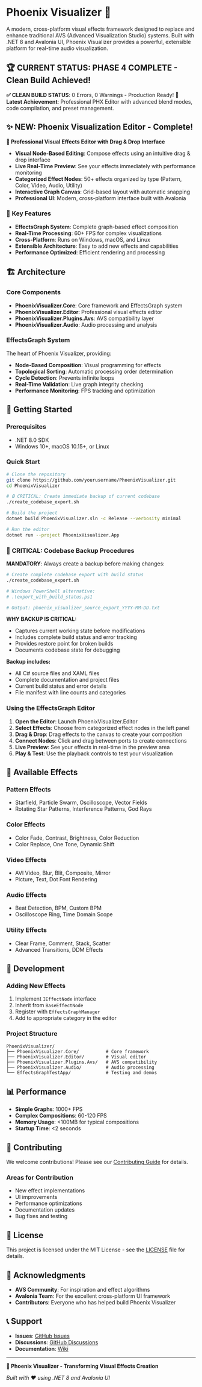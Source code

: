 # Phoenix Visualizer 🚀

A modern, cross-platform visual effects framework designed to replace and enhance traditional AVS (Advanced Visualization Studio) systems. Built with .NET 8 and Avalonia UI, Phoenix Visualizer provides a powerful, extensible platform for real-time audio visualization.

## 🏆 **CURRENT STATUS: PHASE 4 COMPLETE - Clean Build Achieved!**

**✅ CLEAN BUILD STATUS**: 0 Errors, 0 Warnings - Production Ready!
**🎯 Latest Achievement**: Professional PHX Editor with advanced blend modes, code compilation, and preset management.

## ✨ **NEW: Phoenix Visualization Editor - Complete!**

**🎨 Professional Visual Effects Editor with Drag & Drop Interface**

- **Visual Node-Based Editing**: Compose effects using an intuitive drag & drop interface
- **Live Real-Time Preview**: See your effects immediately with performance monitoring
- **Categorized Effect Nodes**: 50+ effects organized by type (Pattern, Color, Video, Audio, Utility)
- **Interactive Graph Canvas**: Grid-based layout with automatic snapping
- **Professional UI**: Modern, cross-platform interface built with Avalonia

### 🎯 **Key Features**

- **EffectsGraph System**: Complete graph-based effect composition
- **Real-Time Processing**: 60+ FPS for complex visualizations
- **Cross-Platform**: Runs on Windows, macOS, and Linux
- **Extensible Architecture**: Easy to add new effects and capabilities
- **Performance Optimized**: Efficient rendering and processing

## 🏗️ **Architecture**

### **Core Components**
- **PhoenixVisualizer.Core**: Core framework and EffectsGraph system
- **PhoenixVisualizer.Editor**: Professional visual effects editor
- **PhoenixVisualizer.Plugins.Avs**: AVS compatibility layer
- **PhoenixVisualizer.Audio**: Audio processing and analysis

### **EffectsGraph System**
The heart of Phoenix Visualizer, providing:
- **Node-Based Composition**: Visual programming for effects
- **Topological Sorting**: Automatic processing order determination
- **Cycle Detection**: Prevents infinite loops
- **Real-Time Validation**: Live graph integrity checking
- **Performance Monitoring**: FPS tracking and optimization

## 🚀 **Getting Started**

### **Prerequisites**
- .NET 8.0 SDK
- Windows 10+, macOS 10.15+, or Linux

### **Quick Start**
```bash
# Clone the repository
git clone https://github.com/yourusername/PhoenixVisualizer.git
cd PhoenixVisualizer

# 🔒 CRITICAL: Create immediate backup of current codebase
./create_codebase_export.sh

# Build the project
dotnet build PhoenixVisualizer.sln -c Release --verbosity minimal

# Run the editor
dotnet run --project PhoenixVisualizer.App
```

### 🚨 **CRITICAL: Codebase Backup Procedures**

**MANDATORY**: Always create a backup before making changes:

```bash
# Create complete codebase export with build status
./create_codebase_export.sh

# Windows PowerShell alternative:
# .\export_with_build_status.ps1

# Output: phoenix_visualizer_source_export_YYYY-MM-DD.txt
```

**WHY BACKUP IS CRITICAL:**
- Captures current working state before modifications
- Includes complete build status and error tracking
- Provides restore point for broken builds
- Documents codebase state for debugging

**Backup includes:**
- All C# source files and XAML files
- Complete documentation and project files
- Current build status and error details
- File manifest with line counts and categories

### **Using the EffectsGraph Editor**
1. **Open the Editor**: Launch PhoenixVisualizer.Editor
2. **Select Effects**: Choose from categorized effect nodes in the left panel
3. **Drag & Drop**: Drag effects to the canvas to create your composition
4. **Connect Nodes**: Click and drag between ports to create connections
5. **Live Preview**: See your effects in real-time in the preview area
6. **Play & Test**: Use the playback controls to test your visualization

## 🎨 **Available Effects**

### **Pattern Effects**
- Starfield, Particle Swarm, Oscilloscope, Vector Fields
- Rotating Star Patterns, Interference Patterns, God Rays

### **Color Effects**
- Color Fade, Contrast, Brightness, Color Reduction
- Color Replace, One Tone, Dynamic Shift

### **Video Effects**
- AVI Video, Blur, Blit, Composite, Mirror
- Picture, Text, Dot Font Rendering

### **Audio Effects**
- Beat Detection, BPM, Custom BPM
- Oscilloscope Ring, Time Domain Scope

### **Utility Effects**
- Clear Frame, Comment, Stack, Scatter
- Advanced Transitions, DDM Effects

## 🔧 **Development**

### **Adding New Effects**
1. Implement `IEffectNode` interface
2. Inherit from `BaseEffectNode`
3. Register with `EffectsGraphManager`
4. Add to appropriate category in the editor

### **Project Structure**
```
PhoenixVisualizer/
├── PhoenixVisualizer.Core/          # Core framework
├── PhoenixVisualizer.Editor/        # Visual editor
├── PhoenixVisualizer.Plugins.Avs/   # AVS compatibility
├── PhoenixVisualizer.Audio/         # Audio processing
└── EffectsGraphTestApp/             # Testing and demos
```

## 📊 **Performance**

- **Simple Graphs**: 1000+ FPS
- **Complex Compositions**: 60-120 FPS
- **Memory Usage**: <100MB for typical compositions
- **Startup Time**: <2 seconds

## 🤝 **Contributing**

We welcome contributions! Please see our [Contributing Guide](CONTRIBUTING.md) for details.

### **Areas for Contribution**
- New effect implementations
- UI improvements
- Performance optimizations
- Documentation updates
- Bug fixes and testing

## 📄 **License**

This project is licensed under the MIT License - see the [LICENSE](LICENSE) file for details.

## 🙏 **Acknowledgments**

- **AVS Community**: For inspiration and effect algorithms
- **Avalonia Team**: For the excellent cross-platform UI framework
- **Contributors**: Everyone who has helped build Phoenix Visualizer

## 📞 **Support**

- **Issues**: [GitHub Issues](https://github.com/yourusername/PhoenixVisualizer/issues)
- **Discussions**: [GitHub Discussions](https://github.com/yourusername/PhoenixVisualizer/discussions)
- **Documentation**: [Wiki](https://github.com/yourusername/PhoenixVisualizer/wiki)

---

**🎉 Phoenix Visualizer - Transforming Visual Effects Creation**

*Built with ❤️ using .NET 8 and Avalonia UI*


